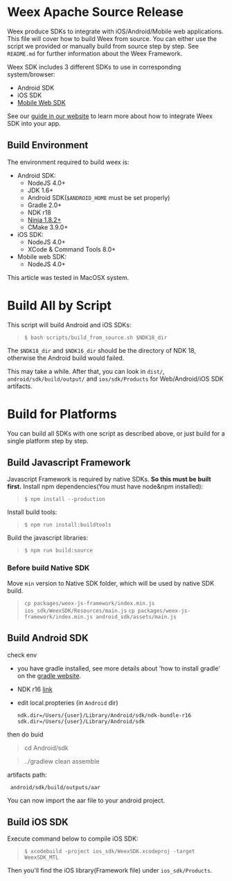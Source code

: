 # Weex Apache Source Release
Weex produce SDKs to integrate with iOS/Android/Mobile web applications. This file will cover how to build Weex from source. You can either use the script we provided or manually build from source step by step.
See `README.md` for further information about the Weex Framework.

Weex SDK includes 3 different SDKs to use in corresponding system/browser:
* Android SDK
* iOS SDK
* [Mobile Web SDK](https://github.com/weexteam/weex-vue-render)

See our [guide in our website](http://weex.apache.org/guide/integrate-to-your-app.html) to learn more about how to integrate Weex SDK into your app.

## Build Environment
The environment required to build weex is:
* Android SDK:
    * NodeJS 4.0+
    * JDK 1.6+
    * Android SDK(`$ANDROID_HOME` must be set properly)
    * Gradle 2.0+
    * NDK r18 
    * [Ninja 1.8.2+](https://ninja-build.org/)
    * CMake 3.9.0+
* iOS SDK:
    * NodeJS 4.0+
    * XCode & Command Tools 8.0+
* Mobile web SDK:
    * NodeJS 4.0+

This article was tested in MacOSX system.

# Build All by Script

This script will build Android and iOS SDKs:
> `$ bash scripts/build_from_source.sh $NDK18_dir`

The `$NDK18_dir` and `$NDK16_dir` should be the directory of NDK 18, otherwise the Android build would failed.

This may take a while. After that, you can look in `dist/`, `android/sdk/build/output/` and `ios/sdk/Products` for Web/Android/iOS SDK artifacts.

# Build for Platforms

You can build all SDKs with one script as described above, or just build for a single platform step by step.

## Build Javascript Framework
Javascript Framework is required by native SDKs. **So this must be built first.**
Install npm dependencies(You must have node&npm installed):
> `$ npm install --production`

Install build tools:
> `$ npm run install:buildtools`

Build the javascript libraries:
> `$ npm run build:source`

### Before build Native SDK
Move `min` version to Native SDK folder, which will be used by native SDK build.
> `cp packages/weex-js-framework/index.min.js ios_sdk/WeexSDK/Resources/main.js`
> `cp packages/weex-js-framework/index.min.js android_sdk/assets/main.js`

## Build Android SDK

check env

- you have gradle installed, see more details about 'how to install gradle' on the [gradle website](https://gradle.org/install).
- NDK r16  [link](https://developer.android.com/ndk/)
- edit local.propteries (in `Android` dir)

	```
	ndk.dir=/Users/{user}/Library/Android/sdk/ndk-bundle-r16
	sdk.dir=/Users/{user}/Library/Android/sdk
	```

then do buid

> cd Android/sdk

> ../gradlew clean assemble


artifacts path:

` android/sdk/build/outputs/aar`

You can now import the aar file to your android project.

## Build iOS SDK
Execute command below to compile iOS SDK:
> `$ xcodebuild -project ios_sdk/WeexSDK.xcodeproj -target WeexSDK_MTL`

Then you'll find the iOS library(Framework file) under `ios_sdk/Products`.

